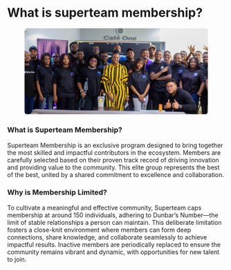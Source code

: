 # What is superteam membership?

<figure><img src="../.gitbook/assets/image (25).png" alt=""><figcaption></figcaption></figure>

### What is Superteam Membership?

Superteam Membership is an exclusive program designed to bring together the most skilled and impactful contributors in the ecosystem. Members are carefully selected based on their proven track record of driving innovation and providing value to the community. This elite group represents the best of the best, united by a shared commitment to excellence and collaboration.

### Why is Membership Limited?

To cultivate a meaningful and effective community, Superteam caps membership at around 150 individuals, adhering to Dunbar’s Number—the limit of stable relationships a person can maintain. This deliberate limitation fosters a close-knit environment where members can form deep connections, share knowledge, and collaborate seamlessly to achieve impactful results. Inactive members are periodically replaced to ensure the community remains vibrant and dynamic, with opportunities for new talent to join.
